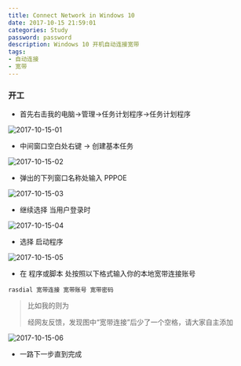 ```yaml
---
title: Connect Network in Windows 10
date: 2017-10-15 21:59:01
categories: Study
password: password
description: Windows 10 开机自动连接宽带
tags: 
- 自动连接
- 宽带
---
```


### 开工

* 首先右击我的电脑->管理->任务计划程序->任务计划程序

![2017-10-15-01](http://ovefvi4g3.bkt.clouddn.com/2017-10-15-01.png)

* 中间窗口空白处右键 -> 创建基本任务

![2017-10-15-02](http://ovefvi4g3.bkt.clouddn.com/2017-10-15-02.png)

* 弹出的下列窗口名称处输入 PPPOE

![2017-10-15-03](http://ovefvi4g3.bkt.clouddn.com/2017-10-15-03.png)

* 继续选择 当用户登录时

![2017-10-15-04](http://ovefvi4g3.bkt.clouddn.com/2017-10-15-04.png)

* 选择 启动程序

![2017-10-15-05](http://ovefvi4g3.bkt.clouddn.com/2017-10-15-05.png)

* 在 程序或脚本 处按照以下格式输入你的本地宽带连接账号

```
rasdial 宽带连接 宽带账号 宽带密码
```

> 比如我的则为
> 
> 经网友反馈，发现图中“宽带连接”后少了一个空格，请大家自主添加

![2017-10-15-06](http://ovefvi4g3.bkt.clouddn.com/2017-10-15-06.png)

* 一路下一步直到完成


